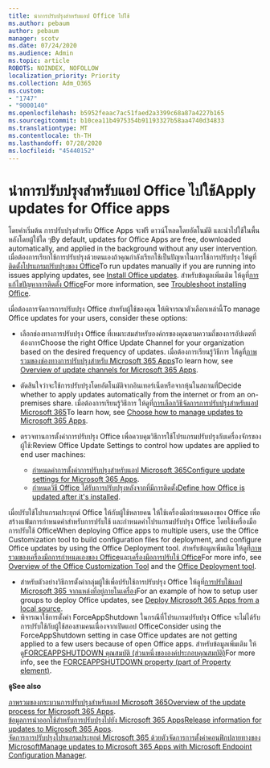 ```yaml
---
title: นําการปรับปรุงสําหรับแอป Office ไปใช้
ms.author: pebaum
author: pebaum
manager: scotv
ms.date: 07/24/2020
ms.audience: Admin
ms.topic: article
ROBOTS: NOINDEX, NOFOLLOW
localization_priority: Priority
ms.collection: Adm_O365
ms.custom:
- "1747"
- "9000140"
ms.openlocfilehash: b5952feaac7ac51faed2a3399c68a87a4227b165
ms.sourcegitcommit: b10cea11b4975354b91193327b58aa4740d34833
ms.translationtype: MT
ms.contentlocale: th-TH
ms.lasthandoff: 07/28/2020
ms.locfileid: "45440152"
---
```

# <a name="apply-updates-for-office-apps"></a><span data-ttu-id="4ac44-102">นําการปรับปรุงสําหรับแอป Office ไปใช้</span><span class="sxs-lookup"><span data-stu-id="4ac44-102">Apply updates for Office apps</span></span>

<span data-ttu-id="4ac44-103">โดยค่าเริ่มต้น การปรับปรุงสําหรับ Office Apps จะฟรี ดาวน์โหลดโดยอัตโนมัติ และนําไปใช้ในพื้นหลังโดยผู้ใช้ใด ๆ</span><span class="sxs-lookup"><span data-stu-id="4ac44-103">By default, updates for Office Apps are free, downloaded automatically, and applied in the background without any user intervention.</span></span> <span data-ttu-id="4ac44-104">เมื่อต้องการเรียกใช้การปรับปรุงด้วยตนเองถ้าคุณกําลังเรียกใช้เป็นปัญหาในการใช้การปรับปรุง ให้ดูที่[ติดตั้งโปรแกรมปรับปรุงของ Office](https://support.office.com/article/install-office-updates-2ab296f3-7f03-43a2-8e50-46de917611c5)</span><span class="sxs-lookup"><span data-stu-id="4ac44-104">To run updates manually if you are running into issues applying updates, see [Install Office updates](https://support.office.com/article/install-office-updates-2ab296f3-7f03-43a2-8e50-46de917611c5).</span></span> <span data-ttu-id="4ac44-105">สําหรับข้อมูลเพิ่มเติม ให้ดูที่[การแก้ไขปัญหาการติดตั้ง Office](https://support.microsoft.com/office/troubleshoot-installing-office-35ff2def-e0b2-4dac-9784-4cf212c1f6c2?ui=en-us&rs=en-us&ad=us#O365Plans=signinorgid)</span><span class="sxs-lookup"><span data-stu-id="4ac44-105">For more information, see [Troubleshoot installing Office](https://support.microsoft.com/office/troubleshoot-installing-office-35ff2def-e0b2-4dac-9784-4cf212c1f6c2?ui=en-us&rs=en-us&ad=us#O365Plans=signinorgid).</span></span>

<span data-ttu-id="4ac44-106">เมื่อต้องการจัดการการปรับปรุง Office สําหรับผู้ใช้ของคุณ ให้พิจารณาตัวเลือกเหล่านี้</span><span class="sxs-lookup"><span data-stu-id="4ac44-106">To manage Office updates for your users, consider these options:</span></span>

- <span data-ttu-id="4ac44-107">เลือกช่องทางการปรับปรุง Office ที่เหมาะสมสําหรับองค์กรของคุณตามความถี่ของการอัปเดตที่ต้องการ</span><span class="sxs-lookup"><span data-stu-id="4ac44-107">Choose the right Office Update Channel for your organization based on the desired frequency of updates.</span></span> <span data-ttu-id="4ac44-108">เมื่อต้องการเรียนรู้วิธีการ ให้ดูที่[ภาพรวมของช่องทางการปรับปรุงสําหรับ Microsoft 365 Apps](https://docs.microsoft.com/deployoffice/overview-of-update-channels-for-office-365-proplus)</span><span class="sxs-lookup"><span data-stu-id="4ac44-108">To learn how, see [Overview of update channels for Microsoft 365 Apps](https://docs.microsoft.com/deployoffice/overview-of-update-channels-for-office-365-proplus).</span></span>

- <span data-ttu-id="4ac44-109">ตัดสินใจว่าจะใช้การปรับปรุงโดยอัตโนมัติจากอินเทอร์เน็ตหรือจากหุ้นในสถานที่</span><span class="sxs-lookup"><span data-stu-id="4ac44-109">Decide whether to apply updates automatically from the internet or from an on-premises share.</span></span> <span data-ttu-id="4ac44-110">เมื่อต้องการเรียนรู้วิธีการ ให้ดูที่[การเลือกวิธีจัดการการปรับปรุงสําหรับแอป Microsoft 365](https://docs.microsoft.com/deployoffice/choose-how-to-manage-updates-to-office-365-proplus)</span><span class="sxs-lookup"><span data-stu-id="4ac44-110">To learn how, see [Choose how to manage updates to Microsoft 365 Apps](https://docs.microsoft.com/deployoffice/choose-how-to-manage-updates-to-office-365-proplus).</span></span>

- <span data-ttu-id="4ac44-111">ตรวจทานการตั้งค่าการปรับปรุง Office เพื่อควบคุมวิธีการใช้โปรแกรมปรับปรุงกับเครื่องจักรของผู้ใช้:</span><span class="sxs-lookup"><span data-stu-id="4ac44-111">Review Office Update Settings to control how updates are applied to end user machines:</span></span>

    - <span data-ttu-id="4ac44-112">[กําหนดค่าการตั้งค่าการปรับปรุงสําหรับแอป Microsoft 365](https://docs.microsoft.com/deployoffice/configure-update-settings-for-office-365-proplus)</span><span class="sxs-lookup"><span data-stu-id="4ac44-112">[Configure update settings for Microsoft 365 Apps](https://docs.microsoft.com/deployoffice/configure-update-settings-for-office-365-proplus).</span></span>
    - <span data-ttu-id="4ac44-113">[กําหนดวิธี Office ได้รับการปรับปรุงหลังจากที่มีการติดตั้ง](https://docs.microsoft.com/deployoffice/configuration-options-for-the-office-2016-deployment-tool#updates-element)</span><span class="sxs-lookup"><span data-stu-id="4ac44-113">[Define how Office is updated after it's installed](https://docs.microsoft.com/deployoffice/configuration-options-for-the-office-2016-deployment-tool#updates-element).</span></span>

<span data-ttu-id="4ac44-114">เมื่อปรับใช้โปรแกรมประยุกต์ Office ให้กับผู้ใช้หลายคน ให้ใช้เครื่องมือกําหนดเองของ Office เพื่อสร้างแฟ้มการกําหนดค่าสําหรับการปรับใช้ และกําหนดค่าโปรแกรมปรับปรุง Office โดยใช้เครื่องมือการปรับใช้ Office</span><span class="sxs-lookup"><span data-stu-id="4ac44-114">When deploying Office apps to multiple users, use the Office Customization tool to build configuration files for deployment, and configure Office updates by using the Office Deployment tool.</span></span> <span data-ttu-id="4ac44-115">สําหรับข้อมูลเพิ่มเติม ให้ดูที่[ภาพรวมของเครื่องมือการกําหนดเองของ Office](https://docs.microsoft.com/DeployOffice/overview-of-the-office-customization-tool-for-click-to-run)และ[เครื่องมือการปรับใช้ Office](https://go.microsoft.com/fwlink/p/?LinkID=626065)</span><span class="sxs-lookup"><span data-stu-id="4ac44-115">For more info, see [Overview of the Office Customization Tool](https://docs.microsoft.com/DeployOffice/overview-of-the-office-customization-tool-for-click-to-run) and the [Office Deployment tool](https://go.microsoft.com/fwlink/p/?LinkID=626065).</span></span>

- <span data-ttu-id="4ac44-116">สําหรับตัวอย่างวิธีการตั้งค่ากลุ่มผู้ใช้เพื่อปรับใช้การปรับปรุง Office ให้ดูที่[การปรับใช้แอป Microsoft 365 จากแหล่งที่อยู่ภายในเครื่อง](https://docs.microsoft.com/deployoffice/deploy-office-365-proplus-from-a-local-source)</span><span class="sxs-lookup"><span data-stu-id="4ac44-116">For an example of how to setup user groups to deploy Office updates, see [Deploy Microsoft 365 Apps from a local source](https://docs.microsoft.com/deployoffice/deploy-office-365-proplus-from-a-local-source).</span></span>
-   <span data-ttu-id="4ac44-117">พิจารณาใช้การตั้งค่า ForceAppShutdown ในกรณีที่โปรแกรมปรับปรุง Office จะไม่ได้รับการปรับใช้กับผู้ใช้สองสามคนเนื่องจากเปิดแอป Office</span><span class="sxs-lookup"><span data-stu-id="4ac44-117">Consider using the ForceAppShutdown setting in case Office updates are not getting applied to a few users because of open Office apps.</span></span> <span data-ttu-id="4ac44-118">สําหรับข้อมูลเพิ่มเติม ให้ดู[FORCEAPPSHUTDOWN คุณสมบัติ (ส่วนหนึ่งขององค์ประกอบคุณสมบัติ)](https://docs.microsoft.com/deployoffice/configuration-options-for-the-office-2016-deployment-tool#forceappshutdown-property-part-of-property-element)</span><span class="sxs-lookup"><span data-stu-id="4ac44-118">For more info, see the [FORCEAPPSHUTDOWN property (part of Property element)](https://docs.microsoft.com/deployoffice/configuration-options-for-the-office-2016-deployment-tool#forceappshutdown-property-part-of-property-element).</span></span> 

<span data-ttu-id="4ac44-119">**ดู**</span><span class="sxs-lookup"><span data-stu-id="4ac44-119">**See also**</span></span>

<span data-ttu-id="4ac44-120">[ภาพรวมของกระบวนการปรับปรุงสําหรับแอป Microsoft 365](https://docs.microsoft.com/deployoffice/overview-of-the-update-process-for-office-365-proplus)</span><span class="sxs-lookup"><span data-stu-id="4ac44-120">[Overview of the update process for Microsoft 365 Apps](https://docs.microsoft.com/deployoffice/overview-of-the-update-process-for-office-365-proplus).</span></span>  
<span data-ttu-id="4ac44-121">[ข้อมูลการนําออกใช้สําหรับการปรับปรุงไปยัง Microsoft 365 Apps](https://docs.microsoft.com/officeupdates/release-notes-office365-proplus)</span><span class="sxs-lookup"><span data-stu-id="4ac44-121">[Release information for updates to Microsoft 365 Apps](https://docs.microsoft.com/officeupdates/release-notes-office365-proplus).</span></span>  
<span data-ttu-id="4ac44-122">[จัดการการปรับปรุงโปรแกรมประยุกต์ Microsoft 365 ด้วยตัวจัดการการตั้งค่าคอนฟิกปลายทางของ Microsoft](https://docs.microsoft.com/deployoffice/manage-updates-to-office-365-proplus-with-system-center-configuration-manager)</span><span class="sxs-lookup"><span data-stu-id="4ac44-122">[Manage updates to Microsoft 365 Apps with Microsoft Endpoint Configuration Manager](https://docs.microsoft.com/deployoffice/manage-updates-to-office-365-proplus-with-system-center-configuration-manager).</span></span>  
